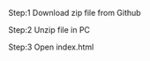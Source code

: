 Step:1 
      Download zip file from Github

Step:2 
      Unzip file in PC

Step:3 
      Open index.html
      
      
      
